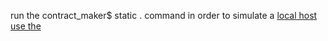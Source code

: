 run the contract_maker$ static . command in order to simulate a [local host
use the ](http://localhost:8080/contract.html)

